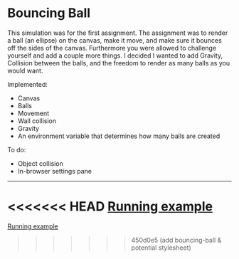 # Bouncing Ball
This simulation was for the first assignment. The assignment was to render a ball (an ellipse) on the canvas, make it move, and make sure it bounces off the sides of the canvas.
Furthermore you were allowed to challenge yourself and add a couple more things. I decided I wanted to add Gravity, Collision between the balls, and the freedom to render as many balls as you would want.

Implemented:
- Canvas
- Balls
- Movement
- Wall collision
- Gravity
- An environment variable that determines how many balls are created

To do:
- Object collision
- In-browser settings pane
---
<<<<<<< HEAD
<a href="https://csd.mia.cx/bouncing-ball/">Running example</a>
=======
<a href="https://csd.mia.cx/assignments/bouncing-ball/">Running example</a>
>>>>>>> 450d0e5 (add bouncing-ball & potential stylesheet)
